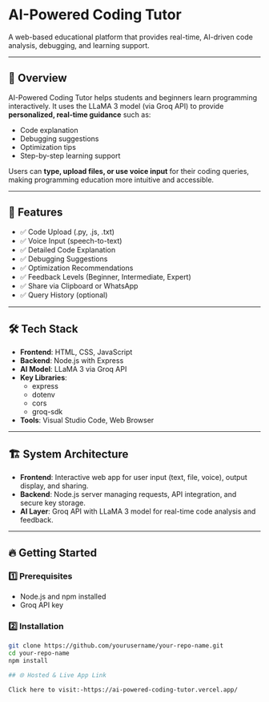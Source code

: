 # AI-Powered Coding Tutor

A web-based educational platform that provides real-time, AI-driven code analysis, debugging, and learning support.

---

## 📜 Overview

AI-Powered Coding Tutor helps students and beginners learn programming interactively. It uses the LLaMA 3 model (via Groq API) to provide **personalized, real-time guidance** such as:

- Code explanation
- Debugging suggestions
- Optimization tips
- Step-by-step learning support

Users can **type, upload files, or use voice input** for their coding queries, making programming education more intuitive and accessible.

---

## 🌟 Features

- ✅ Code Upload (.py, .js, .txt)
- ✅ Voice Input (speech-to-text)
- ✅ Detailed Code Explanation
- ✅ Debugging Suggestions
- ✅ Optimization Recommendations
- ✅ Feedback Levels (Beginner, Intermediate, Expert)
- ✅ Share via Clipboard or WhatsApp
- ✅ Query History (optional)

---

## 🛠️ Tech Stack

- **Frontend**: HTML, CSS, JavaScript
- **Backend**: Node.js with Express
- **AI Model**: LLaMA 3 via Groq API
- **Key Libraries**:
  - express
  - dotenv
  - cors
  - groq-sdk
- **Tools**: Visual Studio Code, Web Browser

---

## 🏗️ System Architecture

- **Frontend**: Interactive web app for user input (text, file, voice), output display, and sharing.
- **Backend**: Node.js server managing requests, API integration, and secure key storage.
- **AI Layer**: Groq API with LLaMA 3 model for real-time code analysis and feedback.

---

## 🔥 Getting Started

### 1️⃣ Prerequisites

- Node.js and npm installed
- Groq API key

### 2️⃣ Installation

```bash
git clone https://github.com/yourusername/your-repo-name.git
cd your-repo-name
npm install

## 🌐 Hosted & Live App Link

Click here to visit:-https://ai-powered-coding-tutor.vercel.app/
